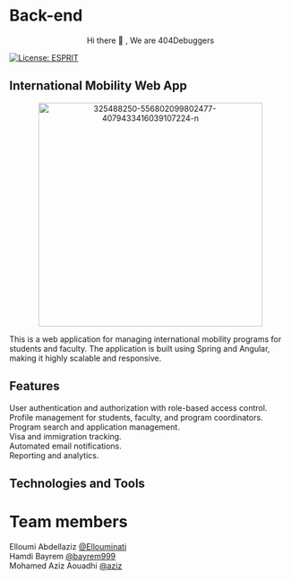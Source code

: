 # Back-end

  <p align = "center" >
        Hi there 👋 , We are 404Debuggers 
</p> 
 

[![License: ESPRIT](https://img.shields.io/badge/License-ESPRIT-yellow.svg)](#)

## International Mobility Web App
<p align="center">
  <img  width="400" height="400" src="https://i.ibb.co/yS74H7n/325488250-556802099802477-4079433416039107224-n.jpg" alt="325488250-556802099802477-4079433416039107224-n" border="0">
 <br>

This is a web application for managing international mobility programs for students and faculty. The application is built using Spring and Angular, making it highly scalable and responsive.

## Features
User authentication and authorization with role-based access control. <br>
Profile management for students, faculty, and program coordinators. <br>
Program search and application management. <br>
Visa and immigration tracking. <br>
Automated email notifications. <br>
Reporting and analytics.

## Technologies and Tools



# Team members

Elloumi Abdellaziz   [@Ellouminati](https://github.com/Ellouminati) <br>
Hamdi Bayrem  [@bayrem999](https://github.com/bayrem999) <br>
Mohamed Aziz Aouadhi [@aziz](https://github.com/azizhhhh)
